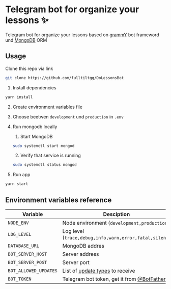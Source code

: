 # Telegram bot for organize your lessons ✨

Telegram bot for organize your lessons based on [grammY](https://grammy.dev) bot frameword und [MongoDB](https://mongodb.com) ORM

## Usage

Clone this repo via link

```bash
git clone https://github.com/fulltiltgg/DoLessonsBot
```

1. Install dependencies

```bash
yarn install
```

2. Create environment variables file

3. Choose beetwen `development` und `production` in `.env`

4. Run mongodb locally

    1. Start MongoDB

    ```bash
    sudo systemctl start mongod
    ```

    2. Verify that service is running

    ```bash
    sudo systemctl status mongod
    ```

5. Run app

```bash
yarn start
```

## Environment variables reference

| Variable              | Desciption                                                                   |
| --------------------- | ---------------------------------------------------------------------------- |
| `NODE_ENV`            | Node environment (`development,production`)                                  |
| `LOG_LEVEL`           | Log level (`trace,debug,info,warn,error,fatal,silent`)                       |
| `DATABASE_URL`        | MongoDB addres                                                               |
| `BOT_SERVER_HOST`     | Server address                                                               |
| `BOT_SERVER_POST`     | Server port                                                                  |
| `BOT_ALLOWED_UPDATES` | List of [update types](https://core.telegram.org/bots/api#update) to receive |
| `BOT_TOKEN`           | Telegram bot token, get it from [@BotFather](https://t.me/BotFather)         |

